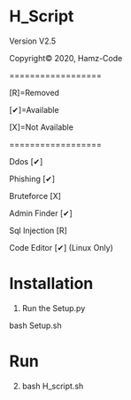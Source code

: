 # H_Script

Version V2.5

Copyright© 2020, Hamz-Code

==================

[R]=Removed

[✔]=Available

[X]=Not Available

==================

Ddos          [✔]

Phishing      [✔]

Bruteforce    [X] 

Admin Finder  [✔]

Sql Injection [R]

Code Editor   [✔] (Linux Only)




# Installation
1. Run the Setup.py 

bash Setup.sh
# Run
2. bash H_script.sh
